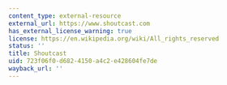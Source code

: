 ```yaml
---
content_type: external-resource
external_url: https://www.shoutcast.com
has_external_license_warning: true
license: https://en.wikipedia.org/wiki/All_rights_reserved
status: ''
title: Shoutcast
uid: 723f06f0-d682-4150-a4c2-e428604fe7de
wayback_url: ''
---
```


